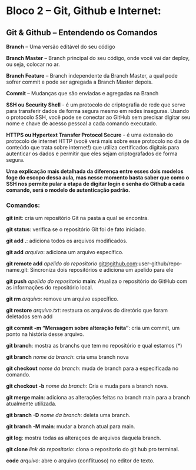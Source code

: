 # Bloco 2 – Git, Github e Internet:

## Git & Github – Entendendo os Comandos

**Branch** – Uma versão editável do seu código

**Branch Master** – Branch principal do seu código, onde você vai dar deploy, ou seja, colocar no ar.

**Branch Feature** – Branch  independente da Branch Master, a qual pode sofrer commit e pode ser agregada a Branch Master depois.

**Commit** – Mudanças que são enviadas e agregadas na Branch


**SSH ou  Security Shell** - é um protocolo de criptografia de rede que serve para transferir dados de forma segura mesmo em redes inseguras. Usando o protocolo SSH, você pode se conectar ao GitHub sem precisar digitar seu nome e chave de acesso pessoal a cada comando executado.

**HTTPS ou Hypertext Transfer Protocol Secure** - é uma extensão do protocolo de internet HTTP (você verá mais sobre esse protocolo no dia de conteúdo que trata sobre internet!) que utiliza certificados digitais para autenticar os dados e permitir que eles sejam criptografados de forma segura.


**Uma explicação mais detalhada da diferença entre esses dois modelos foge do escopo dessa aula, mas nesse momento basta saber que como o SSH nos permite pular a etapa de digitar login e senha do Github a cada comando, será o modelo de autenticação padrão.**

### Comandos:

**git init**: cria um repositório Git na pasta a qual se encontra.
 
**git status**: verifica se o repositório Git foi de fato iniciado.

**git add .**:  adiciona todos os arquivos modificados.

**git add** *arquivo*: adiciona um arquivo específico.

**git remote add** *apelido do repositorio* git@github.com:user-github/repo-name.git: Sincroniza dois repositórios e adiciona um apelido para ele

**git push** *apelido do repositorio* **main**: Atualiza o repositório do GitHub com as informações do repositório local.

**git rm** *arquivo*: remove um arquivo específico.

**git restore** *arquivo.txt*: restaura os arquivos do diretório que foram deletados sem add

**git commit -m “Mensagem sobre alteração feita”**: cria um commit, um ponto na história desse arquivo.

**git branch**: mostra as branchs que tem no repositório e qual estamos (*)

**git branch** *nome da branch*:  cria uma branch nova

**git checkout** *nome da branch*: muda de branch para a especificada no comando.

**git checkout -b** *nome da branch*: Cria e muda para a branch nova.

**git merge main**: adiciona as alterações feitas na branch main para a branch atualmente utilizada.

**git branch -D** *nome da branch*: deleta uma branch.

**git branch -M main**: mudar a branch atual para main.

**git log**: mostra todas as alteraçoes de arquivos daquela branch.

**git clone** *link do repositorio*: clona o repositorio do git hub pro terminal.

**code** *arquivo*: abre o arquivo (conflituoso) no editor de texto.
